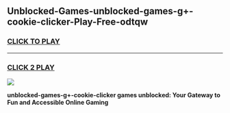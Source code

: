 
## Unblocked-Games-unblocked-games-g+-cookie-clicker-Play-Free-odtqw
<h3>
<a href="https://premium76.site?title=unblocked-games-g+-cookie-clicker&ref=18A1">CLICK TO PLAY</a></h3>
<hr>

<h3>
<a href="https://premium76.site?title=unblocked-games-g+-cookie-clicker&ref=18A1">CLICK 2 PLAY</a>
  
</h3>

<a href="https://premium76.site?title=unblocked-games-g+-cookie-clicker&ref=18A1"><img src="https://clearcache.store/games.png"></a>


**unblocked-games-g+-cookie-clicker games unblocked: Your Gateway to Fun and Accessible Online Gaming**
